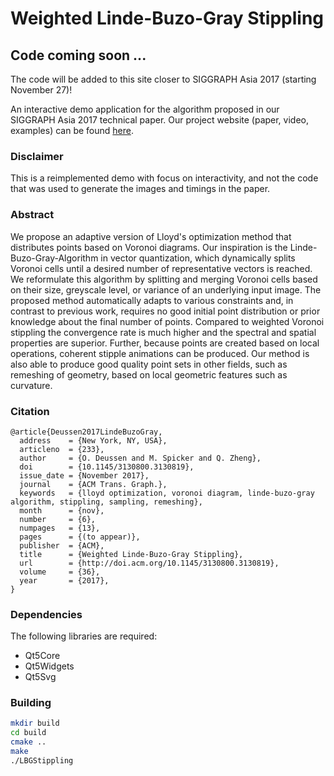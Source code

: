 # Weighted Linde-Buzo-Gray Stippling

## Code coming soon ...
The code will be added to this site closer to SIGGRAPH Asia 2017 (starting November 27)!

An interactive demo application for the algorithm proposed in our SIGGRAPH Asia 2017 technical paper.
Our project website (paper, video, examples) can be found [here](http://graphics.uni-konstanz.de/publikationen/Deussen2017LindeBuzoGray/index.html).

### Disclaimer
This is a reimplemented demo with focus on interactivity, and not the code that was used to generate the images and timings in the paper.


### Abstract
We propose an adaptive version of Lloyd's optimization method that distributes points based on Voronoi diagrams. Our inspiration is the Linde-Buzo-Gray-Algorithm in vector quantization, which dynamically splits Voronoi cells until a desired number of representative vectors is reached. We reformulate this algorithm by splitting and merging Voronoi cells based on their size, greyscale level, or variance of an underlying input image. The proposed method automatically adapts to various constraints and, in contrast to previous work, requires no good initial point distribution or prior knowledge about the final number of points. Compared to weighted Voronoi stippling the convergence rate is much higher and the spectral and spatial properties are superior. Further, because points are created based on local operations, coherent stipple animations can be produced. Our method is also able to produce good quality point sets in other fields, such as remeshing of geometry, based on local geometric features such as curvature.

### Citation
```
@article{Deussen2017LindeBuzoGray,
  address    = {New York, NY, USA},
  articleno  = {233},
  author     = {O. Deussen and M. Spicker and Q. Zheng},
  doi        = {10.1145/3130800.3130819},
  issue_date = {November 2017},
  journal    = {ACM Trans. Graph.},
  keywords   = {lloyd optimization, voronoi diagram, linde-buzo-gray algorithm, stippling, sampling, remeshing},
  month      = {nov},
  number     = {6},
  numpages   = {13},
  pages      = {(to appear)},
  publisher  = {ACM},
  title      = {Weighted Linde-Buzo-Gray Stippling},
  url        = {http://doi.acm.org/10.1145/3130800.3130819},
  volume     = {36},
  year       = {2017},
}
```

### Dependencies
The following libraries are required:
* Qt5Core
* Qt5Widgets
* Qt5Svg

### Building
```bash
mkdir build
cd build
cmake ..
make
./LBGStippling
```